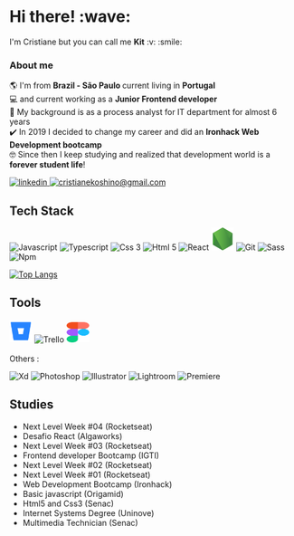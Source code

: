 <h1 align="left"> Hi there! :wave: </h1>
<p align="left" font-size:2em>I'm Cristiane but you can call me <strong>Kit</strong> :v: :smile: </p>

<h3>About me</h3>

:earth_americas: I'm from <strong>Brazil - São Paulo </strong>current living in  <strong>Portugal</strong>  
:computer: and current working as a <strong>Junior Frontend developer </strong>  
:book: My background is as a process analyst for IT department for almost 6 years  
:heavy_check_mark: In 2019 I decided to change my career and did an <strong>Ironhack Web Development bootcamp</strong>  
:nerd_face: Since then I keep studying and realized that development world is a <strong>forever student life</strong>!


<div align="left">

<a href="https://www.linkedin.com/in/cristiane-koshino/" target="_blank">
<img src="https://img.icons8.com/nolan/96/linkedin.png" width="40" title="linkedin"/>
</a>

<a href="mailto:cristianekoshino@gmail.com">
<img src="https://img.icons8.com/nolan/96/email.png" width="50" title="cristianekoshino@gmail.com"/>
</a>
</div>
 
<h2>Tech Stack </h2>
<p align="left">
<img src="https://img.icons8.com/color/96/000000/javascript.png" width="40" title="Javascript" />

<img src="https://img.icons8.com/color/96/000000/typescript.png" width="40"  title="Typescript"/>

<img src="https://img.icons8.com/color/96/000000/css3.png" width="40"  title="Css 3"/>

<img src="https://img.icons8.com/color/96/000000/html-5.png" width="40" title="Html 5"/>

<img src="https://img.icons8.com/color/96/000000/react-native.png" width="40" title="React"/>

<img src="https://raw.githubusercontent.com/devicons/devicon/master/icons/nodejs/nodejs-original.svg" width="40" title="Node"/>

<img src="https://img.icons8.com/color/96/000000/git.png" width="40"  title="Git"/>

<img src="https://img.icons8.com/color/96/000000/sass.png" width="40"  title="Sass"/>

<img src="https://img.icons8.com/color/96/000000/npm.png" width="40"  title="Npm"/>

</p>

 [![Top Langs](https://github-readme-stats.vercel.app/api/top-langs/?username=kitkoshino&&layout=compact&theme=react&title_color=#7957d5&text_color=#10ac84&hide_border=true)](https://github.com/kitkoshino/github-readme-stats)

 <h2>Tools</h2>

<div align="left">

<img src="icons/bitbucket.svg" width="40" height="40" title="Bitbucket" />

<img src="https://img.icons8.com/color/96/000000/trello.png" width="40" title="Trello" />

<img src="icons/figma.svg" width="40" height="36" title="Figma" />

</div>

<br />
Others :
<p align="left">
 <img src="https://img.icons8.com/color/96/000000/adobe-xd.png" width="40" title="Xd"/>

<img src="https://img.icons8.com/fluent/96/000000/adobe-photoshop.png" width="40" title="Photoshop"/>

<img src="https://img.icons8.com/color/96/000000/adobe-illustrator.png" width="40" title="Illustrator"/>

<img src="https://img.icons8.com/color/96/000000/adobe-lightroom.png" width="40" title="Lightroom"/>

<img src="https://img.icons8.com/color/96/000000/adobe-premiere-pro.png" width="40" title="Premiere"/>

</p>

<h2>Studies</h2>

- Next Level Week #04 (Rocketseat)  
- Desafio React (Algaworks)  
- Next Level Week #03 (Rocketseat)  
- Frontend developer Bootcamp (IGTI)  
- Next Level Week #02 (Rocketseat)  
- Next Level Week #01 (Rocketseat)  
- Web Development Bootcamp (Ironhack)  
- Basic javascript (Origamid)  
- Html5 and Css3 (Senac)  
- Internet Systems Degree (Uninove)  
- Multimedia Technician (Senac)
